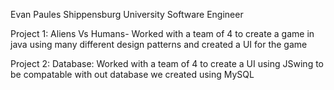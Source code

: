 Evan Paules
Shippensburg University
Software Engineer

Project 1: Aliens Vs Humans- Worked with a team of 4 to create a game in java using many different design patterns and created a UI for the game

Project 2: Database: Worked with a team of 4 to create a UI using JSwing to be compatable with out database we created using MySQL
